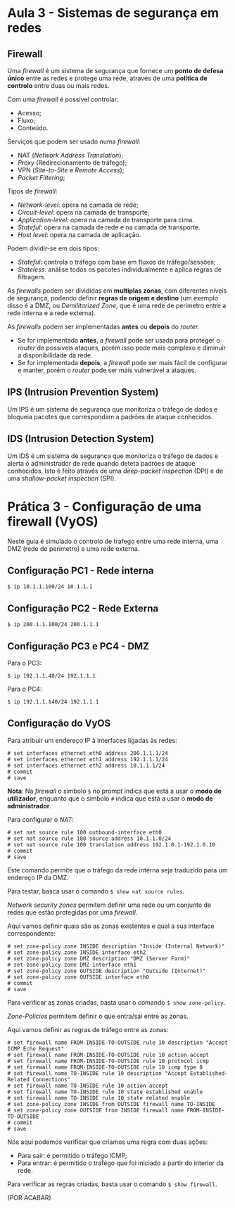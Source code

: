 # Aula 3 - Sistemas de segurança em redes

## Firewall

Uma *firewall* é um sistema de segurança que fornece um **ponto de defesa único** entre as redes e protege uma rede, através de uma **política de controlo** entre duas ou mais redes.

Com uma *firewall* é possível controlar:
- Acesso;
- Fluxo;
- Conteúdo.

Serviços que podem ser usado numa *firewall*:
- NAT (*Network Address Translation*);
- *Proxy* (Redirecionamento de tráfego);
- VPN (*Site-to-Site* e *Remote Access*);
- *Packet Filtering*;

Tipos de *firewall*:
- *Network-level*: opera na camada de rede;
- *Circuit-level*: opera na camada de transporte;
- *Application-level*: opera na camada de transporte para cima.
- *Stateful*: opera na camada de rede e na camada de transporte.
- *Host level*: opera na camada de aplicação.

Podem dividir-se em dois tipos:
- *Stateful*: controla o tráfego com base em fluxos de tráfego/sessões;
- *Stateless*: análise todos os pacotes individualmente e aplica regras de filtragem.

As *firewalls* podem ser divididas em **multiplas zonas**, com diferentes níveis de segurança, podendo definir **regras de origem e destino** (um exemplo disso é a DMZ, ou *Demilitarized Zone*, que é uma rede de perímetro entre a rede interna e a rede externa).

As *firewalls* podem ser implementadas **antes** ou **depois** do *router*. 

- Se for implementada **antes**, a *firewall* pode ser usada para proteger o *router* de possíveis ataques, porém isso pode mais complexo e diminuir a disponibilidade da rede.
- Se for implementada **depois**, a *firewall* pode ser mais fácil de configurar e manter, porém o *router* pode ser mais vulnerável a ataques.

## IPS (Intrusion Prevention System)

Um IPS é um sistema de segurança que monitoriza o tráfego de dados e bloqueia pacotes que correspondam a padrões de ataque conhecidos.

## IDS (Intrusion Detection System)

Um IDS é um sistema de segurança que monitoriza o tráfego de dados e alerta o administrador de rede quando deteta padrões de ataque conhecidos. Isto é feito através de uma *deep-packet inspection* (DPI) e de uma *shallow-packet inspection* (SPI).


# Prática 3 - Configuração de uma firewall (VyOS)

Neste guia é simulado o controlo de trafego entre uma rede interna, uma DMZ (rede de perímetro) e uma rede externa.

## Configuração PC1 - Rede interna

```console
$ ip 10.1.1.100/24 10.1.1.1
```

## Configuração PC2 - Rede Externa

```console
$ ip 200.1.1.100/24 200.1.1.1
```

## Configuração PC3 e PC4 - DMZ

Para o PC3:
```console
$ ip 192.1.1.40/24 192.1.1.1
```

Para o PC4:
```console
$ ip 192.1.1.140/24 192.1.1.1
```

## Configuração do VyOS

Para atribuir um endereço IP à interfaces ligadas às redes:
```console
# set interfaces ethernet eth0 address 200.1.1.1/24
# set interfaces ethernet eth1 address 192.1.1.1/24
# set interfaces ethernet eth2 address 10.1.1.1/24
# commit
# save
```

**Nota**: Na *firewall* o simbolo `$` no prompt indica que está a usar o **modo de utilizador**, enquanto que o simbolo `#` indica que está a usar o **modo de administrador**.

Para configurar o *NAT*:
```console
# set nat source rule 100 outbound-interface eth0
# set nat source rule 100 source address 10.1.1.0/24
# set nat source rule 100 translation address 192.1.0.1-192.1.0.10
# commit
# save
```
Este comando permite que o tráfego da rede interna seja traduzido para um endereço IP da DMZ.

Para testar, basca usar o comando `$ show nat source rules`.

*Network security zones* permitem definir uma rede ou um conjunto de redes que estão protegidas por uma *firewall*.

Aqui vamos definir quais são as zonas existentes e qual a sua interface correspondente:
```console
# set zone-policy zone INSIDE description "Inside (Internal Network)"
# set zone-policy zone INSIDE interface eth2
# set zone-policy zone DMZ description "DMZ (Server Farm)"
# set zone-policy zone DMZ interface eth1
# set zone-policy zone OUTSIDE description "Outside (Internet)"
# set zone-policy zone OUTSIDE interface eth0
# commit
# save
```

Para verificar as zonas criadas, basta usar o comando `$ show zone-policy`.


*Zone-Policies* permitem definir o que entra/sai entre as zonas.

Aqui vamos definir as regras de tráfego entre as zonas:
```console
# set firewall name FROM-INSIDE-TO-OUTSIDE rule 10 description "Accept ICMP Echo Request"
# set firewall name FROM-INSIDE-TO-OUTSIDE rule 10 action accept
# set firewall name FROM-INSIDE-TO-OUTSIDE rule 10 protocol icmp
# set firewall name FROM-INSIDE-TO-OUTSIDE rule 10 icmp type 8
# set firewall name TO-INSIDE rule 10 description "Accept Established-Related Connections"
# set firewall name TO-INSIDE rule 10 action accept
# set firewall name TO-INSIDE rule 10 state established enable
# set firewall name TO-INSIDE rule 10 state related enable
# set zone-policy zone INSIDE from OUTSIDE firewall name TO-INSIDE
# set zone-policy zone OUTSIDE from INSIDE firewall name FROM-INSIDE-TO-OUTSIDE
# commit
# save
```

Nós aqui podemos verificar que criamos uma regra com duas ações:
- Para sair: é permitido o tráfego ICMP;
- Para entrar: é permitido o trafégo que foi iniciado a partir do interior da rede.

Para verificar as regras criadas, basta usar o comando `$ show firewall`.

(POR ACABAR)
